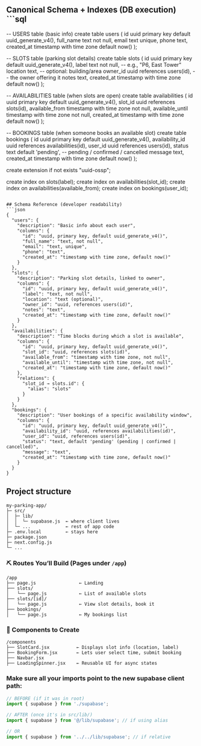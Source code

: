 ## Canonical Schema + Indexes (DB execution) ```sql
-- USERS table (basic info)
create table users (
  id uuid primary key default uuid_generate_v4(),
  full_name text not null,
  email text unique,
  phone text,
  created_at timestamp with time zone default now()
);

-- SLOTS table (parking slot details)
create table slots (
  id uuid primary key default uuid_generate_v4(),
  label text not null,                -- e.g., "P6, East Tower"
  location text,                      -- optional: building/area
  owner_id uuid references users(id), -- the owner offering it
  notes text,
  created_at timestamp with time zone default now()
);

-- AVAILABILITIES table (when slots are open)
create table availabilities (
  id uuid primary key default uuid_generate_v4(),
  slot_id uuid references slots(id),
  available_from timestamp with time zone not null,
  available_until timestamp with time zone not null,
  created_at timestamp with time zone default now()
);


-- BOOKINGS table (when someone books an available slot)
create table bookings (
  id uuid primary key default uuid_generate_v4(),
  availability_id uuid references availabilities(id),
  user_id uuid references users(id),
  status text default 'pending',   -- pending / confirmed / cancelled
  message text,
  created_at timestamp with time zone default now()
);

create extension if not exists "uuid-ossp";

create index on slots(label);
create index on availabilities(slot_id);
create index on availabilities(available_from);
create index on bookings(user_id);
```

## Schema Reference (developer readability)
```json
{
  "users": {
    "description": "Basic info about each user",
    "columns": {
      "id": "uuid, primary key, default uuid_generate_v4()",
      "full_name": "text, not null",
      "email": "text, unique",
      "phone": "text",
      "created_at": "timestamp with time zone, default now()"
    }
  },
  "slots": {
    "description": "Parking slot details, linked to owner",
    "columns": {
      "id": "uuid, primary key, default uuid_generate_v4()",
      "label": "text, not null",
      "location": "text (optional)",
      "owner_id": "uuid, references users(id)",
      "notes": "text",
      "created_at": "timestamp with time zone, default now()"
    }
  },
  "availabilities": {
    "description": "Time blocks during which a slot is available",
    "columns": {
      "id": "uuid, primary key, default uuid_generate_v4()",
      "slot_id": "uuid, references slots(id)",
      "available_from": "timestamp with time zone, not null",
      "available_until": "timestamp with time zone, not null",
      "created_at": "timestamp with time zone, default now()"
    },
    "relations": {
      "slot_id → slots.id": {
        "alias": "slots"
      }
    }
  },
  "bookings": {
    "description": "User bookings of a specific availability window",
    "columns": {
      "id": "uuid, primary key, default uuid_generate_v4()",
      "availability_id": "uuid, references availabilities(id)",
      "user_id": "uuid, references users(id)",
      "status": "text, default 'pending' (pending | confirmed | cancelled)",
      "message": "text",
      "created_at": "timestamp with time zone, default now()"
    }
  }
}
```

## Project structure
```
my-parking-app/
├─ src/
│  ├─ lib/
│  │  └─ supabase.js  ← where client lives
│  └─ ...             ← rest of app code
├─ .env.local         ← stays here
├─ package.json
├─ next.config.js
└─ ...
```

### ⛏ Routes You’ll Build (Pages under `/app`)
```
/app
├── page.js                ← Landing
├── slots/
│   └── page.js            ← List of available slots
├── slots/[id]/
│   └── page.js            ← View slot details, book it
├── bookings/
│   └── page.js            ← My bookings list
```

### 🔧 Components to Create
```
/components
├── SlotCard.jsx          ← Displays slot info (location, label)
├── BookingForm.jsx       ← Lets user select time, submit booking
├── Navbar.jsx
├── LoadingSpinner.jsx    ← Reusable UI for async states
```

### Make sure all your imports point to the new supabase client path:
```js
// BEFORE (if it was in root)
import { supabase } from './supabase';

// AFTER (once it's in src/lib/)
import { supabase } from '@/lib/supabase'; // if using alias

// OR
import { supabase } from '../../lib/supabase'; // if relative
```